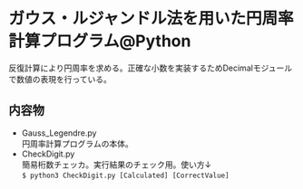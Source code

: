 # ガウス・ルジャンドル法を用いた円周率計算プログラム@Python  
反復計算により円周率を求める。正確な小数を実装するためDecimalモジュールで数値の表現を行っている。

## 内容物  
- Gauss_Legendre.py  
  円周率計算プログラムの本体。  
- CheckDigit.py  
  簡易桁数チェッカ。実行結果のチェック用。使い方↓  
  `$ python3 CheckDigit.py [Calculated] [CorrectValue]`
